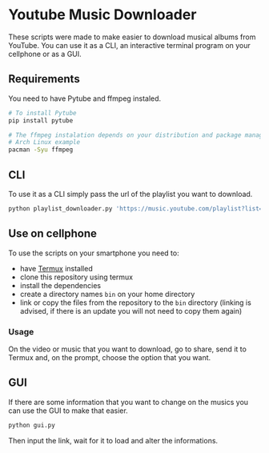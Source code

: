 # Youtube Music Downloader
These scripts were made to make easier to download musical albums from YouTube.
You can use it as a CLI, an interactive terminal program on your cellphone or as a GUI.

## Requirements
You need to have Pytube and ffmpeg instaled.
```bash
# To install Pytube
pip install pytube

# The ffmpeg instalation depends on your distribution and package manager
# Arch Linux example
pacman -Syu ffmpeg
```

## CLI
To use it as a CLI simply pass the url of the playlist you want to download.
```bash
python playlist_downloader.py 'https://music.youtube.com/playlist?list=OLAK5uy_kO7Am4TX8UkrifQQw3dZbahMXIuJtqGEc'
```

## Use on cellphone
To use the scripts on your smartphone you need to:
* have [Termux](https://termux.dev/) installed
* clone this repository using termux
* install the dependencies
* create a directory names `bin` on your home directory
* link or copy the files from the repository to the `bin` directory (linking is advised, if there is an update you will not need to copy them again)

### Usage
On the video or music that you want to download, go to share, send it to Termux and, on the prompt, choose the option that you want.  

## GUI
If there are some information that you want to change on the musics you can use the GUI to make that easier.
```bash
python gui.py
```
Then input the link, wait for it to load and alter the informations.
